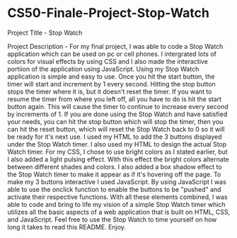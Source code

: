 # CS50-Finale-Project-Stop-Watch

Project Title - Stop Watch


Project Description - For my final project, I was able to code a Stop Watch application which can be used on pc or cell phones. I intergrated lots of colors for visual effects by using CSS and I also made the interactive portiion of the application using JavaScript.
Using my Stop Watch application is simple and easy to use.
Once you hit the start button, the timer will start and increment by 1 every second. Hitting the stop button stops the timer where it is, but it doesn't reset the timer. If you want to resume the timer from where you left off, all you have to do is hit the start button again. This will cause the timer to continue to increase every second by increments of 1. If you are done using the Stop Watch and have satisfied your needs, you can hit the stop button which will stop the timer, then you can hit the reset button, which will reset the Stop Watch back to 0 so it will be ready for it's next use.
I used my HTML to add the 3 buttons displayed under the Stop Watch timer. I also used my HTML to design the actual Stop Watch timer.
For my CSS, I chose to use bright colors as I stated earlier, but I also added a light pulsing effect. With this effect the bright colors alternate between different shades and colors. I also added a box shadow effect to the Stop Watch timer to make it appear as if it's hovering off the page.
To make my 3 buttons interactive I used JavaScript. By using JavaScript I was able to use the onclick function to enable the buttons to be "pushed" and activate their respective functions.
With all these elements combined, I was able to code and bring to life my vision of a simple Stop Watch timer which utilizes all the basic aspects of a web application that is built on HTML, CSS, and JavaScript.
Feel free to use the Stop Watch to time yourself on how long it takes to read this README.
Enjoy.
